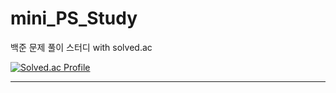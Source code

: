 # mini_PS_Study
백준 문제 풀이 스터디 with solved.ac

  
[![Solved.ac Profile](http://mazassumnida.wtf/api/v2/generate_badge?boj=lgeun0905)](https://solved.ac/lgeun0905/)

* * *
